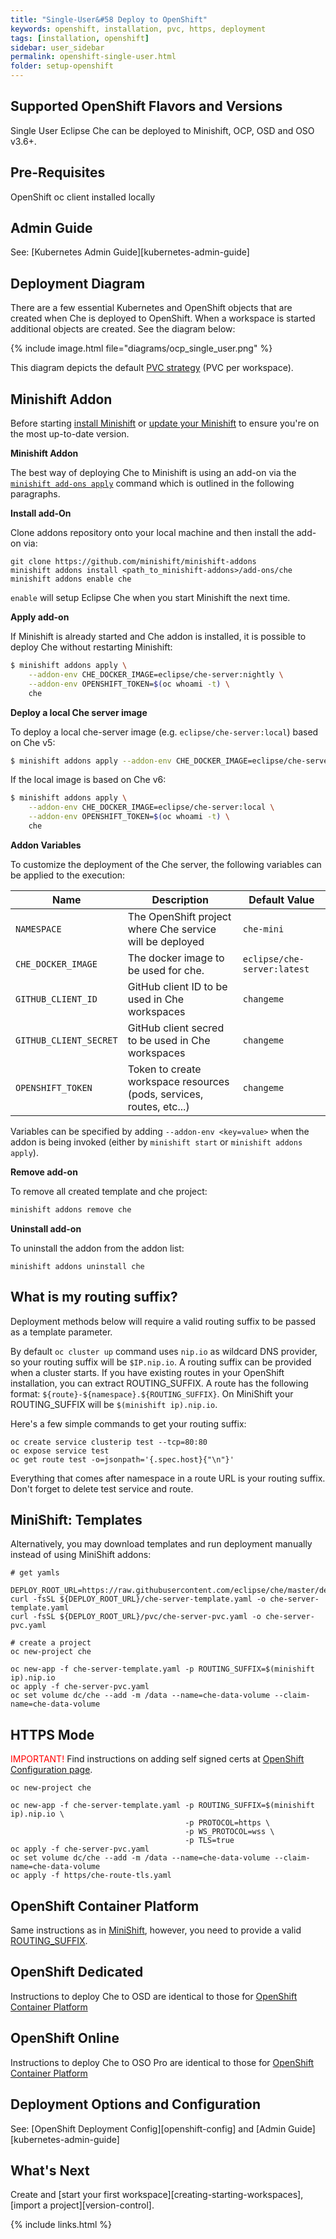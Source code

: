 ```yaml
---
title: "Single-User&#58 Deploy to OpenShift"
keywords: openshift, installation, pvc, https, deployment
tags: [installation, openshift]
sidebar: user_sidebar
permalink: openshift-single-user.html
folder: setup-openshift
---
```

## Supported OpenShift Flavors and Versions

Single User Eclipse Che can be deployed to Minishift, OCP, OSD and OSO v3.6+.

## Pre-Requisites

OpenShift oc client installed locally

## Admin Guide

See: [Kubernetes Admin Guide][kubernetes-admin-guide]

## Deployment Diagram

There are a few essential Kubernetes and OpenShift objects that are created when Che is deployed to OpenShift. When a workspace is started additional objects are created. See the diagram below:

{% include image.html file="diagrams/ocp_single_user.png" %}

This diagram depicts the default [PVC strategy](openshift-config.html#volumes) (PVC per workspace).

## Minishift Addon

Before starting [install Minishift](https://docs.openshift.org/latest/minishift/getting-started/installing.html) or [update your Minishift](https://docs.openshift.org/latest/minishift/getting-started/updating.html) to ensure you're on the most up-to-date version.

**Minishift Addon**

The best way of deploying Che to Minishift is using an add-on via the [`minishift add-ons apply`](https://docs.openshift.org/latest/minishift/command-ref/minishift_addons_apply.html) command which is outlined in the following paragraphs.

**Install add-On**

Clone addons repository onto your local machine and then install the add-on via:

```
git clone https://github.com/minishift/minishift-addons
minishift addons install <path_to_minishift-addons>/add-ons/che
minishift addons enable che
```

`enable` will setup Eclipse Che when you start Minishift the next time.

**Apply add-on**

If Minishift is already started and Che addon is installed, it is possible to deploy Che without restarting Minishift:


```bash
$ minishift addons apply \
    --addon-env CHE_DOCKER_IMAGE=eclipse/che-server:nightly \
    --addon-env OPENSHIFT_TOKEN=$(oc whoami -t) \
    che
```

**Deploy a local Che server image**

To deploy a local che-server image (e.g. `eclipse/che-server:local`) based on Che v5:

```bash
$ minishift addons apply --addon-env CHE_DOCKER_IMAGE=eclipse/che-server:local che
```

If the local image is based on Che v6:

```bash
$ minishift addons apply \
    --addon-env CHE_DOCKER_IMAGE=eclipse/che-server:local \
    --addon-env OPENSHIFT_TOKEN=$(oc whoami -t) \
    che
```

**Addon Variables**

To customize the deployment of the Che server, the following variables can be applied to the execution:

|Name|Description|Default Value|
|----|-----------|-------------|
|`NAMESPACE`|The OpenShift project where Che service will be deployed|`che-mini`|
|`CHE_DOCKER_IMAGE`|The docker image to be used for che.|`eclipse/che-server:latest`|
|`GITHUB_CLIENT_ID`|GitHub client ID to be used in Che workspaces|`changeme`|
|`GITHUB_CLIENT_SECRET`|GitHub client secred to be used in Che workspaces|`changeme`|
|`OPENSHIFT_TOKEN`| Token to create workspace resources (pods, services, routes, etc...)|`changeme`|

Variables can be specified by adding `--addon-env <key=value>` when the addon is being invoked (either by `minishift start` or `minishift addons apply`).

**Remove add-on**

To remove all created template and che project:

```bash
minishift addons remove che
```

**Uninstall add-on**

To uninstall the addon from the addon list:

`minishift addons uninstall che`


## What is my routing suffix?

Deployment methods below will require a valid routing suffix to be passed as a template parameter.

By default `oc cluster up` command uses `nip.io` as wildcard DNS provider, so your routing suffix will be `$IP.nip.io`.
A routing suffix can be provided when a cluster starts. If you have existing routes in your OpenShift installation, you can extract ROUTING_SUFFIX.
A route has the following format: `${route}-${namespace}.${ROUTING_SUFFIX}`.
On MiniShift your ROUTING_SUFFIX will be `$(minishift ip).nip.io`.

Here's a few simple commands to get your routing suffix:

```
oc create service clusterip test --tcp=80:80
oc expose service test
oc get route test -o=jsonpath='{.spec.host}{"\n"}'
```

Everything that comes after namespace in a route URL is your routing suffix. Don't forget to delete test service and route.

## MiniShift: Templates

Alternatively, you may download templates and run deployment manually instead of using MiniShift addons:

```shell
# get yamls

DEPLOY_ROOT_URL=https://raw.githubusercontent.com/eclipse/che/master/deploy/openshift/templates
curl -fsSL ${DEPLOY_ROOT_URL}/che-server-template.yaml -o che-server-template.yaml
curl -fsSL ${DEPLOY_ROOT_URL}/pvc/che-server-pvc.yaml -o che-server-pvc.yaml

# create a project
oc new-project che

oc new-app -f che-server-template.yaml -p ROUTING_SUFFIX=$(minishift ip).nip.io
oc apply -f che-server-pvc.yaml
oc set volume dc/che --add -m /data --name=che-data-volume --claim-name=che-data-volume
```

## HTTPS Mode

<span style="color:red;">IMPORTANT!</span> Find instructions on adding self signed certs at [OpenShift Configuration page](openshift-config.html#https-mode---self-signed-certs).


```
oc new-project che

oc new-app -f che-server-template.yaml -p ROUTING_SUFFIX=$(minishift ip).nip.io \
                                       -p PROTOCOL=https \
                                       -p WS_PROTOCOL=wss \
                                       -p TLS=true
oc apply -f che-server-pvc.yaml
oc set volume dc/che --add -m /data --name=che-data-volume --claim-name=che-data-volume
oc apply -f https/che-route-tls.yaml
```

## OpenShift Container Platform

Same instructions as in [MiniShift](#minishift-templates), however, you need to provide a valid [ROUTING_SUFFIX](#what-is-my-routing-suffix).

## OpenShift Dedicated

Instructions to deploy Che to OSD are identical to those for [OpenShift Container Platform](#openshift-container-platform)

## OpenShift Online

Instructions to deploy Che to OSO Pro are identical to those for [OpenShift Container Platform](#openshift-container-platform)

## Deployment Options and Configuration

See: [OpenShift Deployment Config][openshift-config] and [Admin Guide][kubernetes-admin-guide]

## What's Next

Create and [start your first workspace][creating-starting-workspaces], [import a project][version-control].

{% include links.html %}
